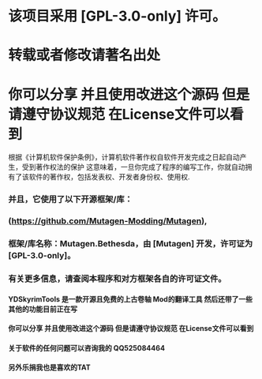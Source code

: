 # 该项目采用 [GPL-3.0-only] 许可。
# 转载或者修改请著名出处 
# 你可以分享 并且使用改进这个源码 但是请遵守协议规范 在License文件可以看到

根据《计算机软件保护条例》，计算机软件著作权自软件开发完成之日起自动产生，受到著作权法的保护‌
这意味着，一旦你完成了程序的编写工作，你就自动拥有了该软件的著作权，包括发表权、开发者身份权、使用权.

### 并且，它使用了以下开源框架/库：
### (https://github.com/Mutagen-Modding/Mutagen),
### 框架/库名称：Mutagen.Bethesda，由 [Mutagen] 开发，许可证为 [GPL-3.0-only]。
### 有关更多信息，请查阅本程序和对方框架各自的许可证文件。

#### YDSkyrimTools 是一款开源且免费的上古卷轴 Mod的翻译工具 然后还带了一些其他的功能目前正在写
#### 你可以分享 并且使用改进这个源码 但是请遵守协议规范 在License文件可以看到
#### 关于软件的任何问题可以咨询我的 QQ525084464

#### 另外乐捐我也是喜欢的TAT


